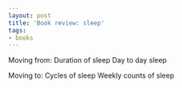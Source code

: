 ```yaml
---
layout: post
title: 'Book review: sleep'
tags:
- books
---
```


Moving from:
Duration of sleep
Day to day sleep

Moving to:
Cycles of sleep
Weekly counts of sleep